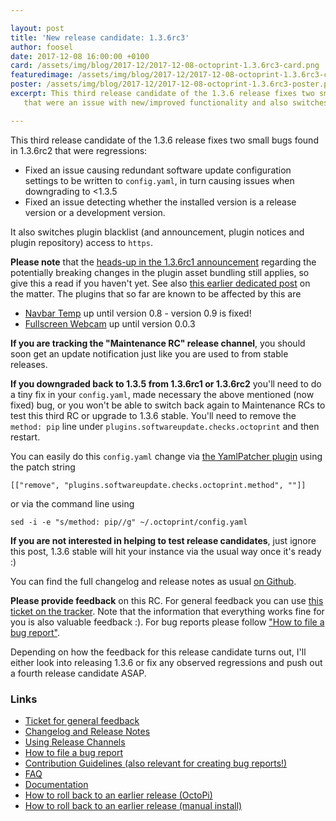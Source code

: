 ```yaml
---

layout: post
title: 'New release candidate: 1.3.6rc3'
author: foosel
date: 2017-12-08 16:00:00 +0100
card: /assets/img/blog/2017-12/2017-12-08-octoprint-1.3.6rc3-card.png
featuredimage: /assets/img/blog/2017-12/2017-12-08-octoprint-1.3.6rc3-card.png
poster: /assets/img/blog/2017-12/2017-12-08-octoprint-1.3.6rc3-poster.png
excerpt: This third release candidate of the 1.3.6 release fixes two small bugs found in the second one
   that were an issue with new/improved functionality and also switches plugin blacklist access to https.

---
```


This third release candidate of the 1.3.6 release fixes two small bugs found in 1.3.6rc2 that were regressions:

  * Fixed an issue causing redundant software update configuration settings to be written to `config.yaml`, in turn causing issues when downgrading to <1.3.5
  * Fixed an issue detecting whether the installed version is a release version or a development version.

It also switches plugin blacklist (and announcement, plugin notices and plugin repository) access to `https`.

**Please note** that the [heads-up in the 1.3.6rc1 announcement](/blog/2017/12/01/new-release-candidate-1.3.6rc1/#heads-up)
regarding the potentially breaking changes in the plugin asset bundling still applies, so give this a read if you haven't
yet. See also [this earlier dedicated post](/blog/2017/12/01/heads-up-plugin-authors/) on the matter. The plugins that so far 
are known to be affected by this are

  * [Navbar Temp](http://plugins.octoprint.org/plugins/navbartemp/) up until version 0.8 - version 0.9 is fixed!
  * [Fullscreen Webcam](http://plugins.octoprint.org/plugins/fullscreen_webcam/) up until version 0.0.3

**If you are tracking the "Maintenance RC" release channel**, you
should soon get an update notification just like you are used to from
stable releases.

**If you downgraded back to 1.3.5 from 1.3.6rc1 or 1.3.6rc2** you'll need to do a tiny fix in your `config.yaml`, 
made necessary the above mentioned (now fixed) bug, or you won't be able to switch back again to Maintenance RCs to test
this third RC or upgrade to 1.3.6 stable. You'll need to remove the ``method: pip`` line under
``plugins.softwareupdate.checks.octoprint`` and then restart. 

You can easily do this `config.yaml` change via [the YamlPatcher plugin](http://plugins.octoprint.org/plugins/yamlpatcher/) using the patch string

    [["remove", "plugins.softwareupdate.checks.octoprint.method", ""]]

or via the command line using 

    sed -i -e "s/method: pip//g" ~/.octoprint/config.yaml

**If you are not interested in helping to test release candidates**, just
ignore this post, 1.3.6 stable will hit your instance via the usual
way once it's ready :)

You can find the full changelog and release notes as usual
[on Github](https://github.com/foosel/OctoPrint/releases/tag/1.3.6rc3).

**Please provide feedback** on this RC. For general feedback you can use
[this ticket on the tracker](https://github.com/foosel/OctoPrint/issues/2276).
Note that the information that everything works fine for you is also
valuable feedback :). For bug reports please follow
["How to file a bug report"](https://github.com/foosel/OctoPrint/blob/master/CONTRIBUTING.md#how-to-file-a-bug-report).

Depending on how the feedback for this release candidate turns out, I'll
either look into releasing 1.3.6 or fix any observed regressions and push
out a fourth release candidate ASAP.

### Links

  * [Ticket for general feedback](https://github.com/foosel/OctoPrint/issues/2276)
  * [Changelog and Release Notes](https://github.com/foosel/OctoPrint/releases/tag/1.3.6rc3)
  * [Using Release Channels](https://github.com/foosel/OctoPrint/wiki/Using-Release-Channels)
  * [How to file a bug report](https://github.com/foosel/OctoPrint/blob/master/CONTRIBUTING.md#how-to-file-a-bug-report)
  * [Contribution Guidelines (also relevant for creating bug reports!)](https://github.com/foosel/OctoPrint/blob/master/CONTRIBUTING.md)
  * [FAQ](https://github.com/foosel/OctoPrint/wiki/FAQ)
  * [Documentation](http://docs.octoprint.org/)
  * [How to roll back to an earlier release (OctoPi)](https://github.com/foosel/OctoPrint/wiki/FAQ#how-can-i-revert-to-an-older-version-of-the-octoprint-installation-on-my-octopi-image)
  * [How to roll back to an earlier release (manual install)](https://github.com/foosel/OctoPrint/wiki/FAQ#how-can-i-roll-back-to-an-earlier-version-after-an-update)
